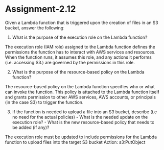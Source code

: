 # Assignment-2.12

Given a Lambda function that is triggered upon the creation of files in an S3 bucket, answer the following: 

1. What is the purpose of the execution role on the Lambda function?

The execution role (IAM role) assigned to the Lambda function defines the permissions the function has to interact with AWS services and resources. When the function runs, it assumes this role, and any actions it performs (i.e. accessing S3.) are governed by the permissions in this role.

2. What is the purpose of the resource-based policy on the Lambda function? 

The resource-based policy on the Lambda function specifies who or what can invoke the function. This policy is attached to the Lambda function itself and grants permission to other AWS services, AWS accounts, or principals (in the case S3) to trigger the function.

3. If the function is needed to upload a file into an S3 bucket, describe (i.e no need for the actual policies) - What is the needed update on the execution role? - What is the new resource-based policy that needs to be added (if any)? 

The execution role must be updated to include permissions for the Lambda function to upload files into the target S3 bucket
Action: s3:PutObject

